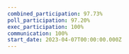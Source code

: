 ```yaml
---
combined_participation: 97.73%
poll_participation: 97.20%
exec_participation: 100%
communication: 100%
start_date: 2023-04-07T00:00:00.000Z
---
```

